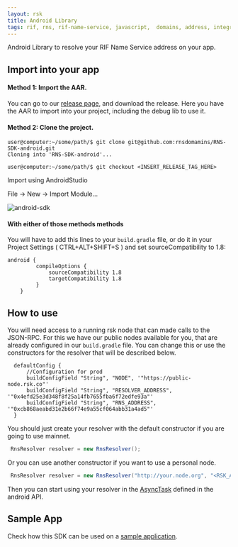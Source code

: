 ```yaml
---
layout: rsk
title: Android Library
tags: rif, rns, rif-name-service, javascript,  domains, address, integrate, resolver, android, node, sdk, libraries, infrastructure, protocols, mvp, design, rbtc, defi, decentralized, quick-start, guides, tutorial, networks, dapps, tools, rsk, ethereum, smart-contracts, install, get-started, how-to, mainnet, testnet, contracts, wallets, web3, crypto
---
```


Android Library to resolve your RIF Name Service address on your app.

## Import into your app

#### Method 1: Import the AAR.

You can go to our [release page](https://github.com/rnsdomains/RNS-SDK-android/releases), and download the release. Here you have the AAR to import into your project, including the debug lib to use it.

#### Method 2: Clone the project.

```console
user@computer:~/some/path/$ git clone git@github.com:rnsdomamins/RNS-SDK-android.git
Cloning into 'RNS-SDK-android'...

user@computer:~/some/path/$ git checkout <INSERT_RELEASE_TAG_HERE>
```

Import using AndroidStudio

File -> New -> Import Module...

<img src="/assets/img/rns/AndroidSDK.png" class="img-fluid" alt="android-sdk" />

#### With either of those methods methods

You will have to add this lines to your `build.gradle` file, or do it in your Project Settings ( CTRL+ALT+SHIFT+S ) and set sourceCompatibility to 1.8: 

```
android {
         compileOptions {
             sourceCompatibility 1.8 
             targetCompatibility 1.8 
         }
    }   
```

## How to use

You will need access to a running rsk node that can made calls to the JSON-RPC. For this we have our public nodes available for you, that are already configured in our `build.gradle` file. You can change this or use the constructors for the resolver that will be described below.

```
  defaultConfig {
      //Configuration for prod
      buildConfigField "String", "NODE", '"https://public-node.rsk.co"'
      buildConfigField "String", "RESOLVER_ADDRESS", '"0x4efd25e3d348f8f25a14fb7655fba6f72edfe93a"'
      buildConfigField "String", "RNS_ADDRESS", '"0xcb868aeabd31e2b66f74e9a55cf064abb31a4ad5"'
  }
```

You should just create your resolver with the default constructor if you are going to use mainnet.

```java
 RnsResolver resolver = new RnsResolver();
```

Or you can use another constructor if you want to use a personal node.

```java
 RnsResolver resolver = new RnsResolver("http://your.node.org", "<RSK_ADDRESS_TO_YOUR_RESOLVER>", "<RNS_ADDRESS>");
```

Then you can start using your resolver in the [AsyncTask](https://developer.android.com/reference/android/os/AsyncTask) defined in the android API.

## Sample App

Check how this SDK can be used on a [sample application](https://github.com/rnsdomains/rns-android-sampleapp).
